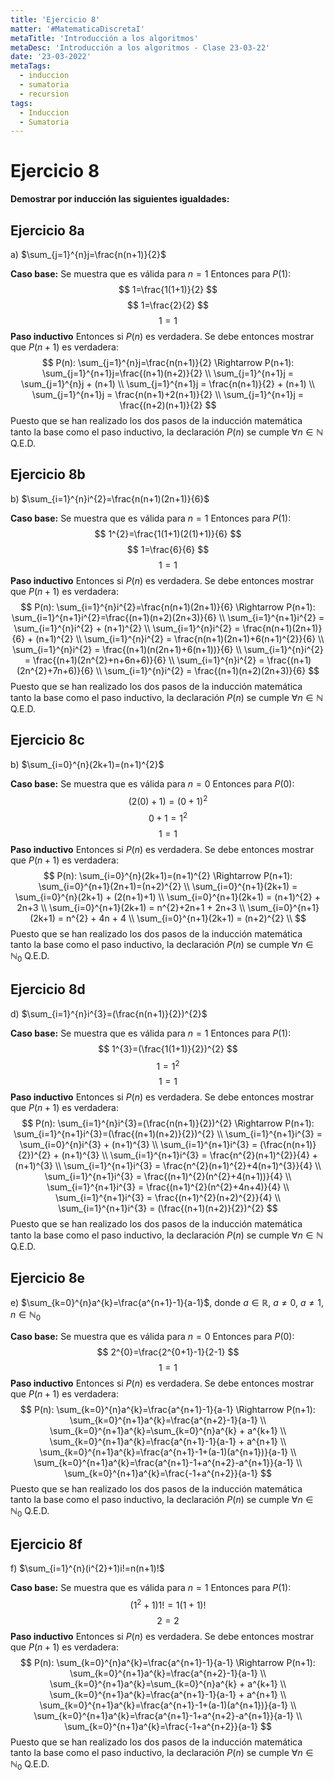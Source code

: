 ```yaml
---
title: 'Ejercicio 8'
matter: '#MatematicaDiscretaI'
metaTitle: 'Introducción a los algoritmos'
metaDesc: 'Introducción a los algoritmos - Clase 23-03-22'
date: '23-03-2022'
metaTags:
  - induccion
  - sumatoria
  - recursion
tags:
  - Induccion
  - Sumatoria
---
```

# Ejercicio 8

**Demostrar por inducción las siguientes igualdades:**

## Ejercicio 8a

a) $\sum_{j=1}^{n}j=\frac{n(n+1)}{2}$


**Caso base:** Se muestra que es válida para $n=1$
Entonces para $P(1)$:
$$
1=\frac{1(1+1)}{2}
$$
$$
1=\frac{2}{2}
$$
$$
1=1
$$
**Paso inductivo**
Entonces si $P(n)$ es verdadera. Se debe entonces mostrar que $P(n+1)$ es verdadera:
$$
P(n): \sum_{j=1}^{n}j=\frac{n(n+1)}{2} \Rightarrow  P(n+1): \sum_{j=1}^{n+1}j=\frac{(n+1)(n+2)}{2}
\\
\sum_{j=1}^{n+1}j = \sum_{j=1}^{n}j + (n+1)
\\
\sum_{j=1}^{n+1}j = \frac{n(n+1)}{2} + (n+1)
\\
\sum_{j=1}^{n+1}j = \frac{n(n+1)+2(n+1)}{2}
\\
\sum_{j=1}^{n+1}j = \frac{(n+2)(n+1)}{2}
$$
Puesto que se han realizado los dos pasos de la inducción matemática tanto la base como el paso inductivo, la declaración $P(n)$ se cumple $\forall n\in \mathbb{N}$ Q.E.D.

## Ejercicio 8b

b) $\sum_{i=1}^{n}i^{2}=\frac{n(n+1)(2n+1)}{6}$


**Caso base:** Se muestra que es válida para $n=1$
Entonces para $P(1)$:
$$
1^{2}=\frac{1(1+1)(2(1)+1)}{6}
$$
$$
1=\frac{6}{6}
$$
$$
1=1
$$
**Paso inductivo**
Entonces si $P(n)$ es verdadera. Se debe entonces mostrar que $P(n+1)$ es verdadera:
$$
P(n): \sum_{i=1}^{n}i^{2}=\frac{n(n+1)(2n+1)}{6} \Rightarrow  P(n+1): \sum_{i=1}^{n+1}i^{2}=\frac{(n+1)(n+2)(2n+3)}{6}
\\
\sum_{i=1}^{n+1}i^{2} = \sum_{i=1}^{n}i^{2} + (n+1)^{2}
\\
\sum_{i=1}^{n}i^{2} = \frac{n(n+1)(2n+1)}{6} + (n+1)^{2}
\\
\sum_{i=1}^{n}i^{2} = \frac{n(n+1)(2n+1)+6(n+1)^{2}}{6}
\\
\sum_{i=1}^{n}i^{2} = \frac{(n+1)(n(2n+1)+6(n+1))}{6}
\\
\sum_{i=1}^{n}i^{2} = \frac{(n+1)(2n^{2}+n+6n+6)}{6}
\\
\sum_{i=1}^{n}i^{2} = \frac{(n+1)(2n^{2}+7n+6)}{6}
\\
\sum_{i=1}^{n}i^{2} = \frac{(n+1)(n+2)(2n+3)}{6}
$$
Puesto que se han realizado los dos pasos de la inducción matemática tanto la base como el paso inductivo, la declaración $P(n)$ se cumple $\forall n\in \mathbb{N}$ Q.E.D.

## Ejercicio 8c

b) $\sum_{i=0}^{n}(2k+1)=(n+1)^{2}$


**Caso base:** Se muestra que es válida para $n=0$
Entonces para $P(0)$:
$$
(2(0)+1)=(0+1)^{2}
$$
$$
0+1=1^{2}
$$
$$
1=1
$$
**Paso inductivo**
Entonces si $P(n)$ es verdadera. Se debe entonces mostrar que $P(n+1)$ es verdadera:
$$
P(n): \sum_{i=0}^{n}(2k+1)=(n+1)^{2} \Rightarrow  P(n+1): \sum_{i=0}^{n+1}(2n+1)=(n+2)^{2}
\\
\sum_{i=0}^{n+1}(2k+1) = \sum_{i=0}^{n}(2k+1) + (2(n+1)+1)
\\
\sum_{i=0}^{n+1}(2k+1) = (n+1)^{2} + 2n+3
\\
\sum_{i=0}^{n+1}(2k+1) = n^{2}+2n+1 + 2n+3
\\
\sum_{i=0}^{n+1}(2k+1) = n^{2} + 4n + 4
\\
\sum_{i=0}^{n+1}(2k+1) = (n+2)^{2}
\\
$$
Puesto que se han realizado los dos pasos de la inducción matemática tanto la base como el paso inductivo, la declaración $P(n)$ se cumple $\forall n\in \mathbb{N}_{0}$ Q.E.D.

## Ejercicio 8d

d) $\sum_{i=1}^{n}i^{3}=(\frac{n(n+1)}{2})^{2}$


**Caso base:** Se muestra que es válida para $n=1$
Entonces para $P(1)$:
$$
1^{3}=(\frac{1(1+1)}{2})^{2}
$$
$$
1=1^{2}
$$
$$
1=1
$$
**Paso inductivo**
Entonces si $P(n)$ es verdadera. Se debe entonces mostrar que $P(n+1)$ es verdadera:
$$
P(n): \sum_{i=1}^{n}i^{3}=(\frac{n(n+1)}{2})^{2} \Rightarrow  P(n+1): \sum_{i=1}^{n+1}i^{3}=(\frac{(n+1)(n+2)}{2})^{2}
\\
\sum_{i=1}^{n+1}i^{3} = \sum_{i=0}^{n}i^{3} + (n+1)^{3}
\\
\sum_{i=1}^{n+1}i^{3} = (\frac{n(n+1)}{2})^{2} + (n+1)^{3}
\\
\sum_{i=1}^{n+1}i^{3} = \frac{n^{2}(n+1)^{2}}{4} + (n+1)^{3}
\\
\sum_{i=1}^{n+1}i^{3} = \frac{n^{2}(n+1)^{2}+4(n+1)^{3}}{4}
\\
\sum_{i=1}^{n+1}i^{3} = \frac{(n+1)^{2}(n^{2}+4(n+1))}{4}
\\
\sum_{i=1}^{n+1}i^{3} = \frac{(n+1)^{2}(n^{2}+4n+4)}{4}
\\
\sum_{i=1}^{n+1}i^{3} = \frac{(n+1)^{2}(n+2)^{2}}{4}
\\
\sum_{i=1}^{n+1}i^{3} = (\frac{(n+1)(n+2)}{2})^{2}
$$
Puesto que se han realizado los dos pasos de la inducción matemática tanto la base como el paso inductivo, la declaración $P(n)$ se cumple $\forall n\in \mathbb{N}$ Q.E.D.

## Ejercicio 8e

e) $\sum_{k=0}^{n}a^{k}=\frac{a^{n+1}-1}{a-1}$, donde $a\in \mathbb{R}$, $a\neq 0$, $a\neq 1$, $n\in \mathbb{N}_{0}$


**Caso base:** Se muestra que es válida para $n=0$
Entonces para $P(0)$:
$$
2^{0}=\frac{2^{0+1}-1}{2-1}
$$
$$
1=1
$$
**Paso inductivo**
Entonces si $P(n)$ es verdadera. Se debe entonces mostrar que $P(n+1)$ es verdadera:
$$
P(n): \sum_{k=0}^{n}a^{k}=\frac{a^{n+1}-1}{a-1} \Rightarrow  P(n+1): \sum_{k=0}^{n+1}a^{k}=\frac{a^{n+2}-1}{a-1}
\\
\sum_{k=0}^{n+1}a^{k}=\sum_{k=0}^{n}a^{k} + a^{k+1}
\\
\sum_{k=0}^{n+1}a^{k}=\frac{a^{n+1}-1}{a-1} + a^{n+1}
\\
\sum_{k=0}^{n+1}a^{k}=\frac{a^{n+1}-1+(a-1)(a^{n+1})}{a-1}
\\
\sum_{k=0}^{n+1}a^{k}=\frac{a^{n+1}-1+a^{n+2}-a^{n+1}}{a-1}
\\
\sum_{k=0}^{n+1}a^{k}=\frac{-1+a^{n+2}}{a-1}
$$
Puesto que se han realizado los dos pasos de la inducción matemática tanto la base como el paso inductivo, la declaración $P(n)$ se cumple $\forall n\in \mathbb{N}_{0}$ Q.E.D.


## Ejercicio 8f

f) $\sum_{i=1}^{n}(i^{2}+1)i!=n(n+1)!$


**Caso base:** Se muestra que es válida para $n=1$
Entonces para $P(1)$:
$$
(1^{2}+1)1!=1(1+1)!
$$
$$
2=2
$$
**Paso inductivo**
Entonces si $P(n)$ es verdadera. Se debe entonces mostrar que $P(n+1)$ es verdadera:
$$
P(n): \sum_{k=0}^{n}a^{k}=\frac{a^{n+1}-1}{a-1} \Rightarrow  P(n+1): \sum_{k=0}^{n+1}a^{k}=\frac{a^{n+2}-1}{a-1}
\\
\sum_{k=0}^{n+1}a^{k}=\sum_{k=0}^{n}a^{k} + a^{k+1}
\\
\sum_{k=0}^{n+1}a^{k}=\frac{a^{n+1}-1}{a-1} + a^{n+1}
\\
\sum_{k=0}^{n+1}a^{k}=\frac{a^{n+1}-1+(a-1)(a^{n+1})}{a-1}
\\
\sum_{k=0}^{n+1}a^{k}=\frac{a^{n+1}-1+a^{n+2}-a^{n+1}}{a-1}
\\
\sum_{k=0}^{n+1}a^{k}=\frac{-1+a^{n+2}}{a-1}
$$
Puesto que se han realizado los dos pasos de la inducción matemática tanto la base como el paso inductivo, la declaración $P(n)$ se cumple $\forall n\in \mathbb{N}_{0}$ Q.E.D.